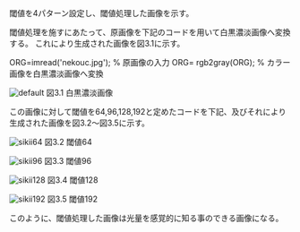 閾値を4パターン設定し、閾値処理した画像を示す。

閾値処理を施すにあたって、原画像を下記のコードを用いて白黒濃淡画像へ変換する。
これにより生成された画像を図3.1に示す。

ORG=imread('nekouc.jpg'); % 原画像の入力
ORG= rgb2gray(ORG); % カラー画像を白黒濃淡画像へ変換

![default](https://user-images.githubusercontent.com/32251528/35198716-ce891c1e-ff3e-11e7-9041-4ccd54e2296a.jpg)
図3.1 白黒濃淡画像

この画像に対して閾値を64,96,128,192と定めたコードを下記、及びそれにより生成された画像を図3.2～図3.5に示す。

![sikii64](https://user-images.githubusercontent.com/32251528/35198720-d3a8f890-ff3e-11e7-85cc-322dad4f7ff3.jpg)
図3.2 閾値64

![sikii96](https://user-images.githubusercontent.com/32251528/35198721-d5aeacb6-ff3e-11e7-9c6c-e80711ebc0d3.jpg)
図3.3 閾値96

![sikii128](https://user-images.githubusercontent.com/32251528/35198722-d6888d78-ff3e-11e7-962e-5809f30579ad.jpg)
図3.4 閾値128

![sikii192](https://user-images.githubusercontent.com/32251528/35198723-d7f8e07c-ff3e-11e7-9b00-8eb3730b522b.jpg)
図3.5 閾値192

このように、閾値処理した画像は光量を感覚的に知る事のできる画像になる。

